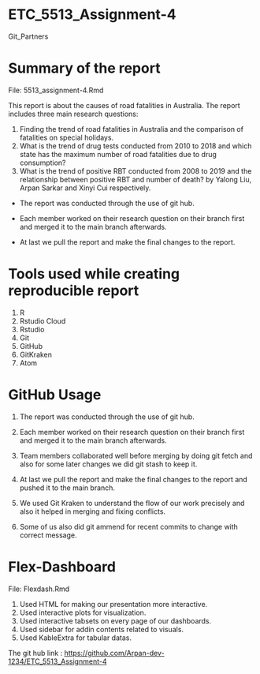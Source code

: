 # ETC_5513_Assignment-4
Git_Partners

# Summary of the report

File: 5513_assignment-4.Rmd

This report is about the causes of road fatalities in Australia. The report includes three main research questions:  
1. Finding the trend of road fatalities in Australia and the comparison of fatalities on special holidays. 
2. What is the trend of drug tests conducted from 2010 to 2018 and which state has the maximum number of road fatalities due to drug consumption? 
3. What is the trend of positive RBT conducted from 2008 to 2019 and the relationship between positive RBT and number of death? by Yalong Liu, Arpan Sarkar and Xinyi Cui respectively. 

- The report was conducted through the use of git hub. 

- Each member worked on their research question on their branch first and merged it to the main branch   afterwards. 

- At last we pull the report and make the final changes to the report.

# Tools used while creating reproducible report

1. R
2. Rstudio Cloud
3. Rstudio
4. Git
5. GitHub
6. GitKraken
7. Atom

# GitHub Usage

1.  The report was conducted through the use of git hub. 

2.  Each member worked on their research question on their branch first and merged it to the main branch afterwards.

3.  Team members collaborated well before merging by doing git fetch and also for some later changes we did git stash to keep it. 

4.  At last we pull the report and make the final changes to the report and pushed it to the main branch.

5.  We used Git Kraken to understand the flow of our work precisely and also it helped in merging and fixing conflicts.

6.  Some of us also did git ammend for recent commits to change with correct message.




# Flex-Dashboard

File: Flexdash.Rmd

1. Used HTML for making our presentation more interactive.
2. Used interactive plots for visualization.
3. Used interactive tabsets on every page of our dashboards.
4. Used sidebar for addin contents related to visuals.
5. Used KableExtra for tabular datas.



The git hub link : https://github.com/Arpan-dev-1234/ETC_5513_Assignment-4